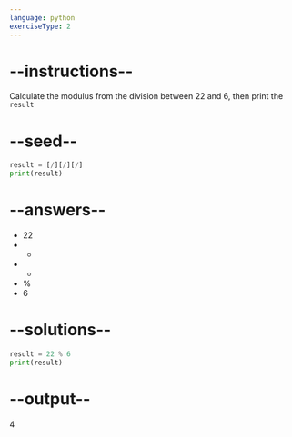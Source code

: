 ```yaml
---
language: python
exerciseType: 2
---
```


# --instructions--

Calculate the modulus from the division between 22 and 6, then print the `result`

# --seed--

```python
result = [/][/][/]
print(result)
```

# --answers--

- 22
-  - 
-  + 
-  % 
- 6

# --solutions--

```python
result = 22 % 6
print(result)
```

# --output--

4
